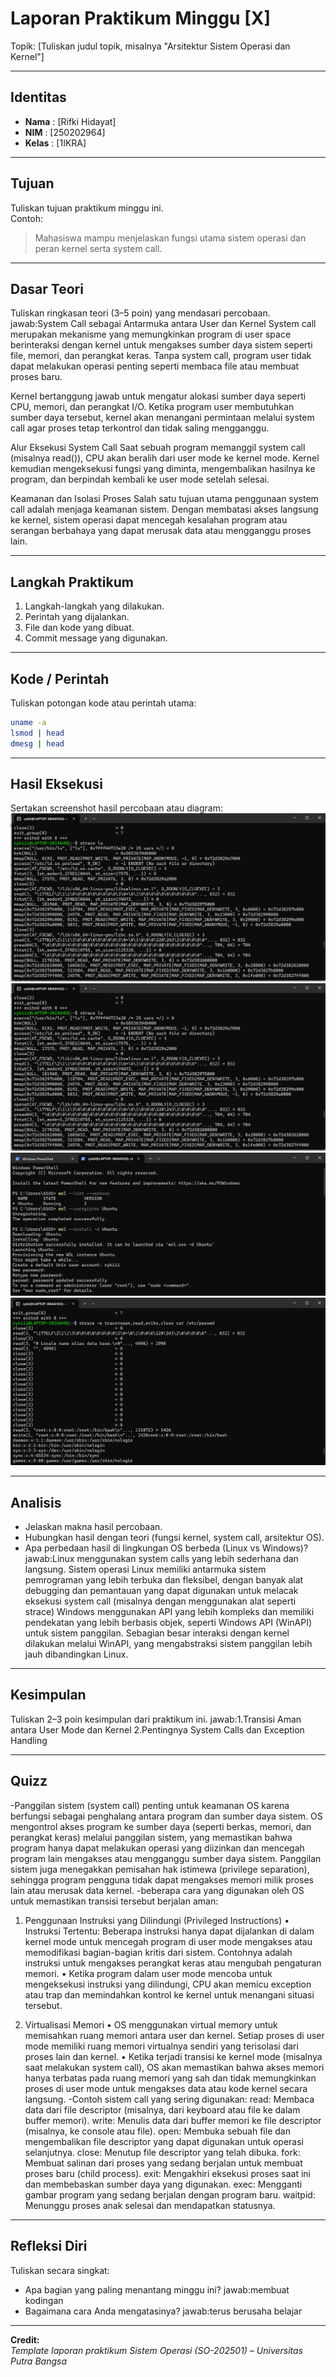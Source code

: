 
# Laporan Praktikum Minggu [X]
Topik: [Tuliskan judul topik, misalnya "Arsitektur Sistem Operasi dan Kernel"]

---

## Identitas
- **Nama**  : [Rifki Hidayat]  
- **NIM**   : [250202964]  
- **Kelas** : [1IKRA]

---

## Tujuan
Tuliskan tujuan praktikum minggu ini.  
Contoh:  
> Mahasiswa mampu menjelaskan fungsi utama sistem operasi dan peran kernel serta system call.

---

## Dasar Teori
Tuliskan ringkasan teori (3–5 poin) yang mendasari percobaan.
jawab:System Call sebagai Antarmuka antara User dan Kernel System call merupakan mekanisme yang memungkinkan program di user space berinteraksi dengan kernel untuk mengakses sumber daya sistem seperti file, memori, dan perangkat keras. Tanpa system call, program user tidak dapat melakukan operasi penting seperti membaca file atau membuat proses baru.

Kernel bertanggung jawab untuk mengatur alokasi sumber daya seperti CPU, memori, dan perangkat I/O. Ketika program user membutuhkan sumber daya tersebut, kernel akan menangani permintaan melalui system call agar proses tetap terkontrol dan tidak saling mengganggu.

Alur Eksekusi System Call Saat sebuah program memanggil system call (misalnya read()), CPU akan beralih dari user mode ke kernel mode. Kernel kemudian mengeksekusi fungsi yang diminta, mengembalikan hasilnya ke program, dan berpindah kembali ke user mode setelah selesai.

Keamanan dan Isolasi Proses Salah satu tujuan utama penggunaan system call adalah menjaga keamanan sistem. Dengan membatasi akses langsung ke kernel, sistem operasi dapat mencegah kesalahan program atau serangan berbahaya yang dapat merusak data atau mengganggu proses lain.



---

## Langkah Praktikum
1. Langkah-langkah yang dilakukan.  
2. Perintah yang dijalankan.  
3. File dan kode yang dibuat.  
4. Commit message yang digunakan.

---

## Kode / Perintah
Tuliskan potongan kode atau perintah utama:
```bash
uname -a
lsmod | head
dmesg | head
```

---

## Hasil Eksekusi
Sertakan screenshot hasil percobaan atau diagram:
![Screenshot hasil](screenshots/Screenshotrykistracels.png)
![Screenshot hasil](screenshots/Screenshotrykistracels.png)
![screenshot hasil](screenshots/Screenshotrykiwsubuntu.png)
![screenshot hasil](screenshots/Screenshotstracelsbagian%202.png)

---

## Analisis
- Jelaskan makna hasil percobaan.  
- Hubungkan hasil dengan teori (fungsi kernel, system call, arsitektur OS).  
- Apa perbedaan hasil di lingkungan OS berbeda (Linux vs Windows)?
  jawab:Linux menggunakan system calls yang lebih sederhana dan langsung. Sistem operasi Linux memiliki antarmuka sistem pemrograman yang lebih terbuka dan fleksibel, dengan banyak alat debugging dan pemantauan yang dapat digunakan untuk melacak eksekusi system call (misalnya dengan menggunakan alat seperti strace)
  Windows menggunakan API yang lebih kompleks dan memiliki pendekatan yang lebih berbasis objek, seperti Windows API (WinAPI) untuk sistem panggilan. Sebagian besar interaksi dengan kernel dilakukan melalui WinAPI, yang mengabstraksi sistem panggilan lebih jauh dibandingkan Linux.

---

## Kesimpulan
Tuliskan 2–3 poin kesimpulan dari praktikum ini.
jawab:1.Transisi Aman antara User Mode dan Kernel 
2.Pentingnya System Calls dan Exception Handling

---

## Quizz
-Panggilan sistem (system call) penting untuk keamanan OS karena berfungsi sebagai penghalang antara program dan sumber daya sistem. OS mengontrol akses program ke sumber daya (seperti berkas, memori, dan perangkat keras) melalui panggilan sistem, yang memastikan bahwa program hanya dapat melakukan operasi yang diizinkan dan mencegah program lain mengakses atau mengganggu sumber daya sistem. Panggilan sistem juga menegakkan pemisahan hak istimewa (privilege separation), sehingga program pengguna tidak dapat mengakses memori milik proses lain atau merusak data kernel.
-beberapa cara yang digunakan oleh OS untuk memastikan transisi tersebut berjalan aman:

1. Penggunaan Instruksi yang Dilindungi (Privileged Instructions)
	•	Instruksi Tertentu: Beberapa instruksi hanya dapat dijalankan di dalam kernel mode untuk mencegah program di user mode mengakses atau memodifikasi bagian-bagian kritis dari sistem. Contohnya adalah instruksi untuk mengakses perangkat keras atau mengubah pengaturan memori.
	•	Ketika program dalam user mode mencoba untuk mengeksekusi instruksi yang dilindungi, CPU akan memicu exception atau trap dan memindahkan kontrol ke kernel untuk menangani situasi tersebut.

2. Virtualisasi Memori
	•	OS menggunakan virtual memory untuk memisahkan ruang memori antara user dan kernel. Setiap proses di user mode memiliki ruang memori virtualnya sendiri yang terisolasi dari proses lain dan kernel.
	•	Ketika terjadi transisi ke kernel mode (misalnya saat melakukan system call), OS akan memastikan bahwa akses memori hanya terbatas pada ruang memori yang sah dan tidak memungkinkan proses di user mode untuk mengakses data atau kode kernel secara langsung.
-Contoh sistem call yang sering digunakan:
read: Membaca data dari file descriptor (misalnya, dari keyboard atau file ke dalam buffer memori).
write: Menulis data dari buffer memori ke file descriptor (misalnya, ke console atau file).
open: Membuka sebuah file dan mengembalikan file descriptor yang dapat digunakan untuk operasi selanjutnya.
close: Menutup file descriptor yang telah dibuka.
fork: Membuat salinan dari proses yang sedang berjalan untuk membuat proses baru (child process).
exit: Mengakhiri eksekusi proses saat ini dan membebaskan sumber daya yang digunakan.
exec: Mengganti gambar program yang sedang berjalan dengan program baru.
waitpid: Menunggu proses anak selesai dan mendapatkan statusnya.

---

## Refleksi Diri
Tuliskan secara singkat:
- Apa bagian yang paling menantang minggu ini?
  jawab:membuat kodingan
- Bagaimana cara Anda mengatasinya?
  jawab:terus berusaha belajar  

---

**Credit:**  
_Template laporan praktikum Sistem Operasi (SO-202501) – Universitas Putra Bangsa_
